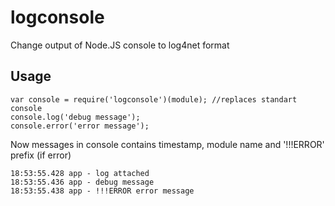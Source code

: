 # logconsole
Change output of Node.JS console to log4net format

## Usage
```
var console = require('logconsole')(module); //replaces standart console
console.log('debug message');
console.error('error message');
```
Now messages in console contains timestamp, module name and '!!!ERROR' prefix (if error)
```
18:53:55.428 app - log attached
18:53:55.436 app - debug message
18:53:55.438 app - !!!ERROR error message
```

